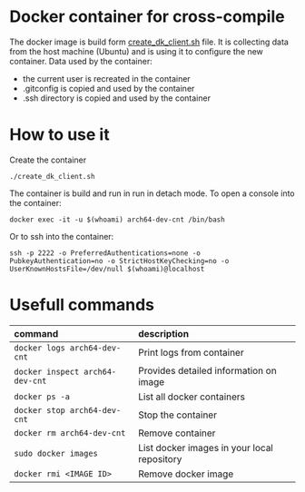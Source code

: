 # Docker container for cross-compile

The docker image is build form [create_dk_client.sh](create_dk_client.sh) file. It is collecting data from the host machine (Ubuntu) and is using it to configure the new container.
Data used by the container:
* the current user is recreated in the container
* .gitconfig is copied and used by the container
* .ssh directory is copied and used by the container

# How to use it

Create the container

`./create_dk_client.sh`

The container is build and run in  run in detach mode. To open a console into the container:

`docker exec -it -u $(whoami) arch64-dev-cnt /bin/bash`

Or to ssh into the container:

`ssh -p 2222 -o PreferredAuthentications=none -o PubkeyAuthentication=no -o StrictHostKeyChecking=no -o UserKnownHostsFile=/dev/null $(whoami)@localhost`

# Usefull commands

|command|description|
|:----------|:----------------------|
|`docker logs arch64-dev-cnt`|Print logs from container|
|`docker inspect arch64-dev-cnt`|Provides detailed information on image|
|`docker ps -a`|List all docker containers|
|`docker stop arch64-dev-cnt`|Stop the container|
|`docker rm arch64-dev-cnt`|Remove container|
|`sudo docker images`|List docker images in your local repository|
|`docker rmi <IMAGE ID>`|Remove docker image|
